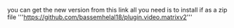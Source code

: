 you can get the new version from this link all you need is to install if as a zip file 
'''https://github.com/bassemhelal18/plugin.video.matrixv2'''
